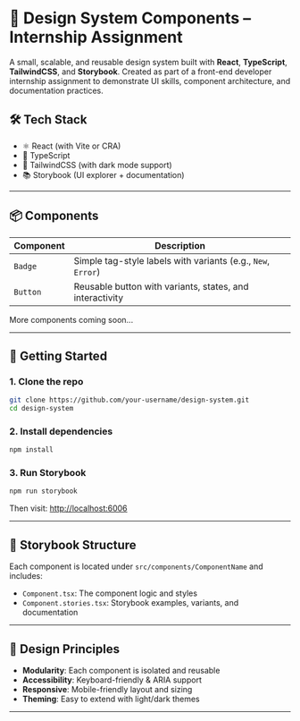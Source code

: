 

# 🌈 Design System Components – Internship Assignment

A small, scalable, and reusable design system built with **React**, **TypeScript**, **TailwindCSS**, and **Storybook**. Created as part of a front-end developer internship assignment to demonstrate UI skills, component architecture, and documentation practices.



## 🛠 Tech Stack

- ⚛️ React (with Vite or CRA)
- 🧠 TypeScript
- 🎨 TailwindCSS (with dark mode support)
- 📚 Storybook (UI explorer + documentation)

---

## 📦 Components

| Component | Description                         |
|----------|-------------------------------------|
| `Badge`  | Simple tag-style labels with variants (e.g., `New`, `Error`) |
| `Button` | Reusable button with variants, states, and interactivity |

More components coming soon...

---

## 🚀 Getting Started

### 1. Clone the repo

```bash
git clone https://github.com/your-username/design-system.git
cd design-system
```

### 2. Install dependencies

```bash
npm install
```

### 3. Run Storybook

```bash
npm run storybook
```

Then visit: [http://localhost:6006](http://localhost:6006)

---

## 🧩 Storybook Structure

Each component is located under `src/components/ComponentName` and includes:

- `Component.tsx`: The component logic and styles
- `Component.stories.tsx`: Storybook examples, variants, and documentation

---

## 📐 Design Principles

- **Modularity**: Each component is isolated and reusable
- **Accessibility**: Keyboard-friendly & ARIA support
- **Responsive**: Mobile-friendly layout and sizing
- **Theming**: Easy to extend with light/dark themes

---

